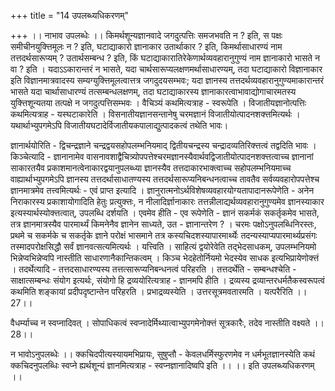 +++
title = "14 उपलब्ध्यधिकरणम्"

+++
।। नाभाव उपलब्धेः ।। किमर्थशून्यज्ञानवादे जगदुत्पत्तिः समजभवति न ? इति, स पक्षः समीचीनयुक्त्तिमूलः न ? इति, घटाद्याकारो ज्ञानाकार उतार्थाकार ? इति, किमर्थासाधारण्यं नाम तत्तदर्थसारूप्यम् ? उतार्थसम्बन्ध ? इति, किं घटाद्याकारातिरेकेणार्थव्यवहारानुगुण्यं नाम ज्ञानाकारो भासते न वा ? इति । यदाऽऽकारान्तरं न भासते, यदा चार्थसारूप्यलक्षणमर्थासाधारण्यम्, तदा घटाद्याकारो विज्ञानाकार इति विज्ञानमात्रवादस्य सम्यग्युक्त्तिमूलत्वात्तत्र जगदुदयसम्भवः; यदा ज्ञानस्य तत्तदर्थव्यवहारानुगुण्यमाकारान्तरं भासते यदा चार्थासाधारण्यं तत्सम्बन्धलक्षणम्, तदा घटाद्याकारस्य ज्ञानाकारत्वाभावाद्योगाचारमतस्य युक्त्तिशून्यतया तत्पक्षे न जगदुत्पत्तिसम्भवः । वैचिञ्यं कथमित्यत्राह - स्वरूपेति । विजातीयज्ञानोत्पत्तिः कथमित्यत्राह - यस्घटाकारेति । विसनातीयज्ञानसन्तानेषु चरमज्ञानं विजातीयोत्पादनशक्त्तमित्यर्थः । यथार्थाभ्युपगमेऽपि विजातीयघटादेर्विजातीयकपालाद्युत्पादकत्वं तथेति भावः।

ज्ञानार्थयोरिति - द्विचन्द्रज्ञाने चन्द्रद्वयसहोपलम्भनियमाद् द्वितीयचन्द्रस्य चन्द्रादव्यतिरिक्त्तत्वं तद्वदिति भावः । किञ्चेत्यादि - ज्ञानानामेव वासनावशाद्वैचित्र्योपपत्तेश्चरमज्ञानस्यैवार्थवद्विजातीयोत्पादनशक्त्तत्वाच्च ज्ञानानां साकारतयैव प्रकाशमानत्वेनाकारद्वयानुपलब्ध्या ज्ञानस्यैव तत्तदाकारभाक्त्वाच्च सहोपलम्भनियमाच्च वाह्यार्थाभ्युपगमेऽपि ज्ञानस्य तत्तदर्थासाधातण्यस्य तत्तदर्थसारूप्यनिबन्धनत्वाच्च तावतैव सर्वव्यवहारोपपत्तेश्च ज्ञानमात्रमेव तत्त्वमित्यर्थः - एवं प्राप्त इत्यादि । ज्ञानुरात्मनोऽर्थविशेषव्यवहारयोग्यतापादानरूपेणेति - अनेन निराकारस्य प्रकाशायोगादिति हेतुः प्रत्युक्त्तः, न नीलादिर्ज्ञानाकारः तत्तन्नीलाद्यर्थव्यवहारानुगुण्यमेव ज्ञानस्याकार इत्यस्यार्थस्योक्त्तत्वात्, उपलब्धि दर्शयति । एवमेव हीति - एव रूपेणेति - ज्ञानं सकर्मकं सकर्तृकमेव भासते, तत्र ज्ञानमात्रस्यैव पारमार्थ्यं किमनेनैव ज्ञानेन साध्यते, उत - ज्ञानान्तरेण ? । चरमः पक्षोऽनुपलब्धिनिरस्तः, प्रथमे च सकर्मके च सकर्तृके ज्ञाने परोक्षं भासमाने तत्र कस्यचिदशस्यापारमार्थ्येः तदन्यस्याप्यपारमार्थ्यप्रसंगः तस्मादपरोक्षसिद्धौ सर्वं ज्ञानवत्सत्यमित्यर्थः । यत्त्विति । साहित्यं द्वयोरेवेति तद्भेदसाधकम्, उपलम्भनियमो भिन्नेप्वभिन्नेप्वपि नास्तीति साधारणानैकान्तिकत्वम् । किञ्च भेदहेतोर्नियमो भेदस्येव साधक इत्यभिप्रायेणोक्त्तं । तदर्थेत्यादि - तत्तदसाधारण्यस्य तत्तत्सारूप्यनिबन्धनत्वं परिहरति । तत्तदर्थेति - सम्बन्धश्चेति - साक्षात्सम्बन्धः संयोग इत्यर्थः, संयोगो हि द्रव्ययोरित्यत्राह - ज्ञानमपि हीति । द्रव्यस्य द्रव्यान्तरधर्मतैकस्वरूपत्वं कथमिति शङ्कायां प्रदीपदृष्टान्तेन परिहरति । प्रभाद्रव्यस्येति । उत्तरसूत्रमवतारमति । यत्परैरिति ।।27।।

वैधर्म्याच्च न स्वप्नादिवत् । सोपाधिकत्वं स्वप्नादेर्मिथ्यात्वाभ्युपगमेनोक्त्तं सूत्रकारैः, तदेव नास्तीति वक्ष्यते ।।28।।

न भावोऽनुपलब्धेः ।। क्कचिदपीत्यस्यायमभिप्रायः, सुषुप्तौ - केवलधर्मिस्फुरणमेव न धर्मभूतज्ञानस्येति कथं क्कचिदनुपलब्धिः स्वप्ने ह्यर्थशून्यं ज्ञानमित्यत्राह - स्वप्नज्ञानादिष्वपि इति ।। ।। इति उपलब्ध्यधिकरणम् ।।


